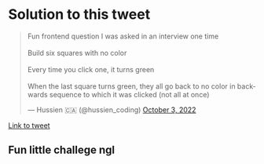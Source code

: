 # Solution to this tweet 

<blockquote class="twitter-tweet"><p lang="en" dir="ltr">Fun frontend question I was asked in an interview one time<br><br>Build six squares with no color<br><br>Every time you click one, it turns green<br><br>When the last square turns green, they all go back to no color in backwards sequence to which it was clicked (not all at once)</p>&mdash; Hussien 🇨🇦 (@hussien_coding) <a href="https://twitter.com/hussien_coding/status/1576929379736727554?ref_src=twsrc%5Etfw">October 3, 2022</a></blockquote>

[Link to tweet](https://x.com/hussien_coding/status/1576929379736727554?s=20)

## Fun little challege ngl

